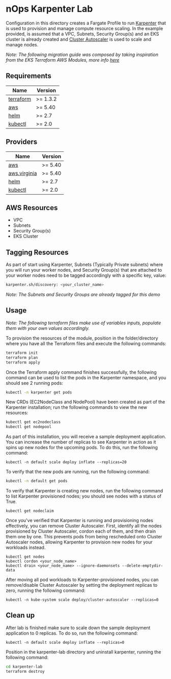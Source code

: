 # nOps Karpenter Lab

Configuration in this directory creates a Fargate Profile to run [Karpenter](https://karpenter.sh/) that is used to provision and manage compute resource scaling. In the example provided, is assumed that a VPC, Subnets, Security Group(s) and an EKS cluster is already created and [Cluster Autoscaler](https://github.com/kubernetes/autoscaler/tree/master/cluster-autoscaler) is used to scale and manage nodes.

*Note: The following migration guide was composed by taking inspiration from the EKS Terraform AWS Modules, more info [here](https://registry.terraform.io/modules/terraform-aws-modules/eks/aws/20.14.0)*
## Requirements

| Name | Version |
|------|---------|
| <a name="requirement_terraform"></a> [terraform](#requirement\_terraform) | >= 1.3.2 |
| <a name="requirement_aws"></a> [aws](#requirement\_aws) | >= 5.40 |
| <a name="requirement_helm"></a> [helm](#requirement\_helm) | >= 2.7 |
| <a name="requirement_kubectl"></a> [kubectl](#requirement\_kubectl) | >= 2.0 |

## Providers

| Name | Version |
|------|---------|
| <a name="provider_aws"></a> [aws](#provider\_aws) | >= 5.40 |
| <a name="provider_aws.virginia"></a> [aws.virginia](#provider\_aws.virginia) | >= 5.40 |
| <a name="provider_helm"></a> [helm](#provider\_helm) | >= 2.7 |
| <a name="provider_kubectl"></a> [kubectl](#provider\_kubectl) | >= 2.0 |

## AWS Resources
- VPC
- Subnets
- Security Group(s)
- EKS Cluster

## Tagging Resources

As part of start using Karpenter, Subnets (Typically Private subnets) where you will run your worker nodes, and Security Group(s) that are attached to your worker nodes need to be tagged accordingly with a specific key, value:

```bash
karpenter.sh/discovery: <your_cluster_name>
```
*Note: The Subnets and Security Groups are already tagged for this demo*


## Usage

*Note: The following terraform files make use of variables inputs, populate them with your own values accordingly.*

To provision the resources of the module, position in the folder/directory where you have all the Terraform files and execute the following commands:

```bash
terraform init
terraform plan
terraform apply
```

Once the Terraform apply command finishes successfully, the following command can be used to list the pods in the Karpenter namespace, and you should see 2 running pods:

```bash
kubectl -n karpenter get pods
```

New CRDs (EC2NodeClass and NodePool) have been created as part of the Karpenter installation; run the following commands to view the new resources:

```bash
kubectl get ec2nodeclass
kubectl get nodepool
```

As part of this installation, you will receive a sample deployment application. You can increase the number of replicas to see Karpenter in action as it spins up new nodes for the upcoming pods. To do this, run the following command:

```text
kubectl -n default scale deploy inflate --replicas=20
```

To verify that the new pods are running, run the following command:

```sh
kubectl -n default get pods
```

To verify that Karpenter is creating new nodes, run the following command to list Karpenter provisioned nodes; you should see nodes with a status of True.

```text
kubectl get nodeclaim
```

Once you've verified that Karpenter is running and provisioning nodes effectively, you can remove Cluster Autoscaler. First, identify all the nodes provisioned by Cluster Autoscaler, cordon each of them, and then drain them one by one. This prevents pods from being rescheduled onto Cluster Autoscaler nodes, allowing Karpenter to provision new nodes for your workloads instead.

```text
kubectl get nodes
kubectl cordon <your_node_name>
kubectl drain <your_node_name> --ignore-daemonsets --delete-emptydir-data
```

After moving all pod workloads to Karpenter-provisioned nodes, you can remove/disable Cluster Autoscaler by setting the deployment replicas to zero, running the following command:

```text
kubectl -n kube-system scale deploy/cluster-autoscaler --replicas=0
```
## Clean up

After lab is finished make sure to scale down the sample deployment application to 0 replicas. To do so, run the following command:
```text
kubectl -n default scale deploy inflate --replicas=0
```

Position in the karpenter-lab directory and uninstall karpenter, running the following command:
```bash
cd karpenter-lab
terraform destroy
```

